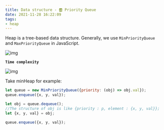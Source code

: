 ```yaml
---
title: Data structure - 🆎 Priority Queue
date: 2021-11-28 16:22:09
tags:
- heap
---
```

Heap is a tree-based data structure. Generally, we use `MinPriorityQueue` and `MaxPriorityQueue` in JavaScript.

![img](https://upload.wikimedia.org/wikipedia/commons/thumb/3/38/Max-Heap.svg/800px-Max-Heap.svg.png)

**`Time complexity`**

![img](https://i.imgur.com/EwGEWof.png)

Take minHeap for example:
```javascript
let queue = new MinPriorityQueue({priority: (obj) => obj.val});
queue.enqueue({x, y, val});

let obj = queue.dequeue();
//The structure of obj is like {priority : p, element : {x, y, val}};
let {x, y, val} = obj;

queue.enqueue({x, y, val});
```